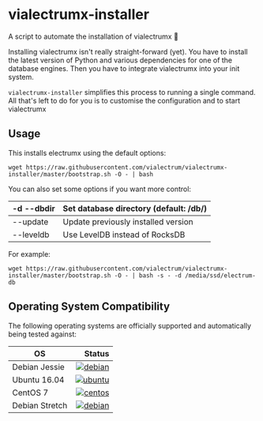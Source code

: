 # vialectrumx-installer
A script to automate the installation of vialectrumx 🤖

Installing vialectrumx isn't really straight-forward (yet). You have to install the latest version of Python and various dependencies for
one of the database engines. Then you have to integrate vialectrumx into your init system.

`vialectrumx-installer` simplifies this process to running a single command. All that's left to do for you
is to customise the configuration and to start vialectrumx

## Usage
This installs electrumx using the default options:

    wget https://raw.githubusercontent.com/vialectrum/vialectrumx-installer/master/bootstrap.sh -O - | bash

You can also set some options if you want more control:

| -d --dbdir | Set database directory (default: /db/) |
|------------|----------------------------------------|
| --update   | Update previously installed version    |
| --leveldb  | Use LevelDB instead of RocksDB         |

For example:

    wget https://raw.githubusercontent.com/vialectrum/vialectrumx-installer/master/bootstrap.sh -O - | bash -s - -d /media/ssd/electrum-db
     
## Operating System Compatibility

The following operating systems are officially supported and automatically being tested against:

| OS | Status |
|----------|---:|
| Debian Jessie  | [![debian](https://badges.herokuapp.com/travis/bauerj/electrumx-installer?env=IMAGE=%22debian:8%22&label=debian:8)](https://travis-ci.org/bauerj/electrumx-installer/) |
| Ubuntu 16.04   | [![ubuntu](https://badges.herokuapp.com/travis/bauerj/electrumx-installer?env=IMAGE=%22ubuntu:16.04%22&label=ubuntu:16.04)](https://travis-ci.org/bauerj/electrumx-installer/) |
| CentOS 7       | [![centos](https://badges.herokuapp.com/travis/bauerj/electrumx-installer?env=IMAGE=%22centos:7%22&label=centos:7)](https://travis-ci.org/bauerj/electrumx-installer/) |
| Debian Stretch | [![debian](https://badges.herokuapp.com/travis/bauerj/electrumx-installer?env=IMAGE=%22debian:9%22&label=debian:9)](https://travis-ci.org/bauerj/electrumx-installer/) |

